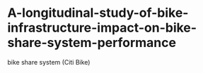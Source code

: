 # A-longitudinal-study-of-bike-infrastructure-impact-on-bike-share-system-performance
bike share system (Citi Bike)
